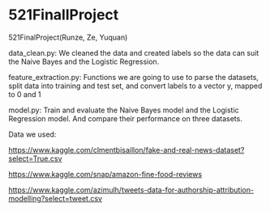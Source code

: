 # 521FinallProject
521FinalProject(Runze, Ze, Yuquan)


data_clean.py: We cleaned the data and created labels so the data can suit the Naive Bayes and the Logistic Regression. 



feature_extraction.py: Functions we are going to use to parse the datasets, split data into training and test set, and convert labels to a vector y, mapped to 0 and 1

model.py: Train and evaluate the Naive Bayes model and the Logistic Regression model. And compare their performance on three datasets. 

Data we used: 

https://www.kaggle.com/clmentbisaillon/fake-and-real-news-dataset?select=True.csv

https://www.kaggle.com/snap/amazon-fine-food-reviews

https://www.kaggle.com/azimulh/tweets-data-for-authorship-attribution-modelling?select=tweet.csv
